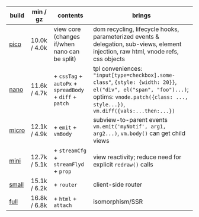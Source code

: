 | build      | min / gz     | contents                                                | brings                                                                                                                                                                                         |
| ---------- | ------------ | ------------------------------------------------------- | ---------------------------------------------------------------------------------------------------------------------------------------------------------------------------------------------- |
| [pico][1]  | 10.0k / 4.0k | view core (changes if/when nano can be split)           | dom recycling, lifecycle hooks, parameterized events & delegation, sub-views, element injection, raw html, vnode refs, css objects                                                             |
| [nano][2]  | 11.6k / 4.7k | + `cssTag` + `autoPx` + `spreadBody` + `diff` + `patch` | tpl conveniences: `"input[type=checkbox].some-class"`, `{style: {width: 20}}`, `el("div", el("span", "foo")...)`; optims: `vnode.patch({class: ..., style...})`, `vm.diff({vals:...then:...})` |
| [micro][3] | 12.1k / 4.9k | + `emit` + `vmBody`                                     | subview-to-parent events `vm.emit('myNotif', arg1, arg2...)`, `vm.body()` can get child views                                                                                                  |
| [mini][4]  | 12.7k / 5.1k | + `streamCfg` + `streamFlyd` + `prop`                   | view reactivity; reduce need for explicit `redraw()` calls                                                                                                                                     |
| [small][5] | 15.1k / 6.2k | + `router`                                              | client-side router                                                                                                                                                                             |
| [full][6]  | 16.8k / 6.8k | + `html` + `attach`                                     | isomorphism/SSR                                                                                                                                                                                |

[1]: https://github.com/leeoniya/domvm/blob/2.x-dev/dist/pico/domvm.pico.min.js
[2]: https://github.com/leeoniya/domvm/blob/2.x-dev/dist/nano/domvm.nano.min.js
[3]: https://github.com/leeoniya/domvm/blob/2.x-dev/dist/micro/domvm.micro.min.js
[4]: https://github.com/leeoniya/domvm/blob/2.x-dev/dist/mini/domvm.mini.min.js
[5]: https://github.com/leeoniya/domvm/blob/2.x-dev/dist/small/domvm.small.min.js
[6]: https://github.com/leeoniya/domvm/blob/2.x-dev/dist/full/domvm.full.min.js
